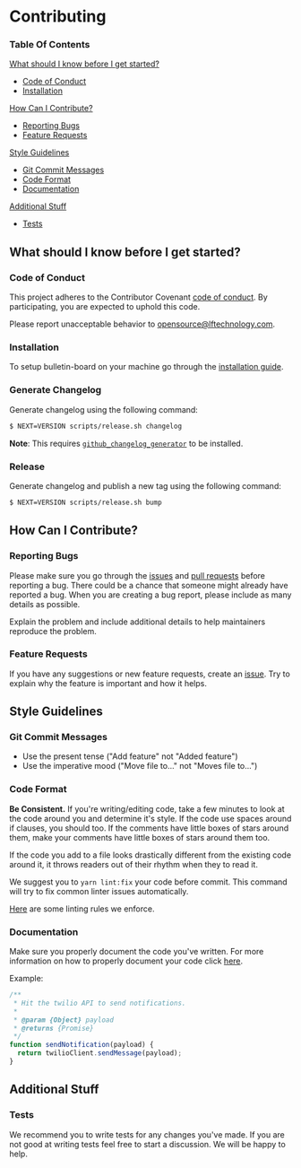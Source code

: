 # Contributing

### Table Of Contents

[What should I know before I get started?](#what-should-i-know-before-i-get-started)
  * [Code of Conduct](#code-of-conduct)
  * [Installation](#installation)

[How Can I Contribute?](#how-can-i-contribute)
  * [Reporting Bugs](#reporting-bugs)
  * [Feature Requests](#feature-requests)

[Style Guidelines](#style-guidelines)
  * [Git Commit Messages](#git-commit-messages)
  * [Code Format](#code-format)
  * [Documentation](#documentation)

[Additional Stuff](#additional-stuff)
  * [Tests](#tests)

## What should I know before I get started?

### Code of Conduct

This project adheres to the Contributor Covenant [code of conduct](CODE_OF_CONDUCT.md). By participating, you are expected to uphold this code.

Please report unacceptable behavior to [opensource@lftechnology.com](mailto:opensource@lftechnology.com).

### Installation

To setup bulletin-board on your machine go through the [installation guide](INSTALL.md).

### Generate Changelog

Generate changelog using the following command:

```bash
$ NEXT=VERSION scripts/release.sh changelog
```

**Note**: This requires [`github_changelog_generator`](https://github.com/skywinder/github-changelog-generator) to be installed.

### Release

Generate changelog and publish a new tag using the following command:

```bash
$ NEXT=VERSION scripts/release.sh bump
```

## How Can I Contribute?

### Reporting Bugs

Please make sure you go through the [issues](https://github.com/leapfrogtechnology/bulletin-board/issues) and [pull requests](https://github.com/leapfrogtechnology/bulletin-board/pulls) before reporting a bug. There could be a chance that someone might already have reported a bug. When you are creating a bug report, please include as many details as possible.

Explain the problem and include additional details to help maintainers reproduce the problem.

### Feature Requests

If you have any suggestions or new feature requests, create an [issue](https://github.com/leapfrogtechnology/bulletin-board/issues/new). Try to explain why the feature is important and how it helps.

## Style Guidelines

### Git Commit Messages

* Use the present tense ("Add feature" not "Added feature")
* Use the imperative mood ("Move file to..." not "Moves file to...")

### Code Format

**Be Consistent.** If you're writing/editing code, take a few minutes to look at the code around you and determine it's style. If the code use spaces around if clauses, you should too. If the comments have little boxes of stars around them, make your comments have little boxes of stars around them too.

If the code you add to a file looks drastically different from the existing code around it, it throws readers out of their rhythm when they to read it.

We suggest you to `yarn lint:fix` your code before commit. This command will try to fix common linter issues automatically.

[Here](.eslintrc.yml) are some linting rules we enforce.

### Documentation

Make sure you properly document the code you've written. For more information on how to properly document your code click [here](http://usejsdoc.org/about-getting-started.html).

Example:

```js
/**
 * Hit the twilio API to send notifications.
 *
 * @param {Object} payload
 * @returns {Promise}
 */
function sendNotification(payload) {
  return twilioClient.sendMessage(payload);
}
```

## Additional Stuff

### Tests

We recommend you to write tests for any changes you've made. If you are not good at writing tests feel free to start a discussion. We will be happy to help.